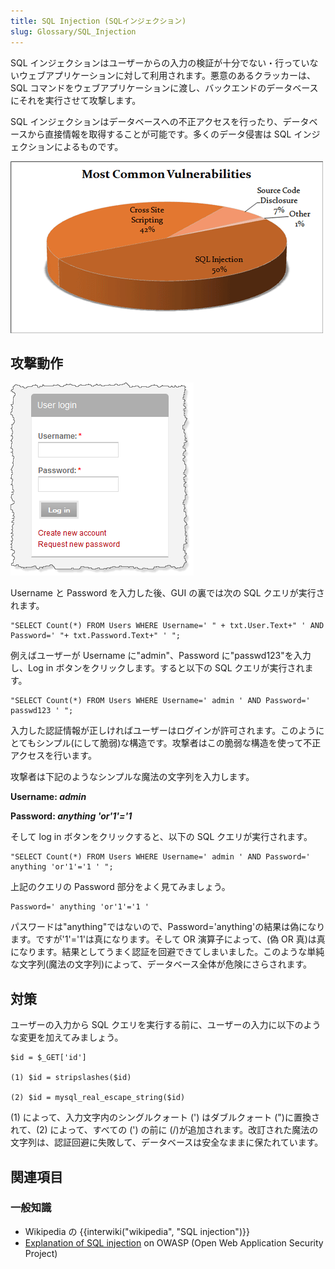 ```yaml
---
title: SQL Injection (SQLインジェクション)
slug: Glossary/SQL_Injection
---
```

SQL インジェクションはユーザーからの入力の検証が十分でない・行っていないウェブアプリケーションに対して利用されます。悪意のあるクラッカーは、SQL コマンドをウェブアプリケーションに渡し、バックエンドのデータベースにそれを実行させて攻撃します。

SQL インジェクションはデータベースへの不正アクセスを行ったり、データベースから直接情報を取得することが可能です。多くのデータ侵害は SQL インジェクションによるものです。

[![](sql_inj_xss.gif)](http://www.acunetix.com/wp-content/uploads/2010/09/sql_inj_xss.gif)

## 攻撃動作

![](updates_loginscreen.png)

Username と Password を入力した後、GUI の裏では次の SQL クエリが実行されます。

```
"SELECT Count(*) FROM Users WHERE Username=' " + txt.User.Text+" ' AND Password=' "+ txt.Password.Text+" ' ";
```

例えばユーザーが Username に"admin"、Password に"passwd123"を入力し、Log in ボタンをクリックします。すると以下の SQL クエリが実行されます。

```
"SELECT Count(*) FROM Users WHERE Username=' admin ' AND Password=' passwd123 ' ";
```

入力した認証情報が正しければユーザーはログインが許可されます。このようにとてもシンプル(にして脆弱)な構造です。攻撃者はこの脆弱な構造を使って不正アクセスを行います。

攻撃者は下記のようなシンプルな魔法の文字列を入力します。

**Username: _admin_**

**Password: _anything 'or'1'='1_**

そして log in ボタンをクリックすると、以下の SQL クエリが実行されます。

```
"SELECT Count(*) FROM Users WHERE Username=' admin ' AND Password=' anything 'or'1'='1 ' ";
```

上記のクエリの Password 部分をよく見てみましょう。

```
Password=' anything 'or'1'='1 '
```

パスワードは"anything"ではないので、Password='anything'の結果は偽になります。ですが'1'='1'は真になります。そして OR 演算子によって、(偽 OR 真)は真になります。結果としてうまく認証を回避できてしまいました。このような単純な文字列(魔法の文字列)によって、データベース全体が危険にさらされます。

## 対策

ユーザーの入力から SQL クエリを実行する前に、ユーザーの入力に以下のような変更を加えてみましょう。

```
$id = $_GET['id']

(1) $id = stripslashes($id)

(2) $id = mysql_real_escape_string($id)
```

(1) によって、入力文字内のシングルクォート (') はダブルクォート (")に置換されて、(2) によって、すべての (') の前に (/)が追加されます。改訂された魔法の文字列は、認証回避に失敗して、データベースは安全なままに保たれています。

## 関連項目

### 一般知識

- Wikipedia の {{interwiki("wikipedia", "SQL injection")}}
- [Explanation of SQL injection](https://www.owasp.org/index.php/SQL_Injection) on OWASP (Open Web Application Security Project)
